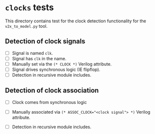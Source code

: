 # `clocks` tests

This directory contains test for the clock detection functionality for the
`v2x_to_model.py` tool.


## Detection of clock signals

 - [ ] Signal is named `clk`.
 - [ ] Signal has `clk` in the name.
 - [ ] Manually set via the `(* CLOCK *)` Verilog attribute.
 - [ ] Signal drives synchronous logic (IE flipflop).
 - [ ] Detection in recursive module includes.

## Detection of clock association

 - [ ] Clock comes from synchronous logic
 - [ ] Manually associated via `(* ASSOC_CLOCK="<clock signal"> *)` Verilog
       attribute.
 - [ ] Detection in recursive module includes.

